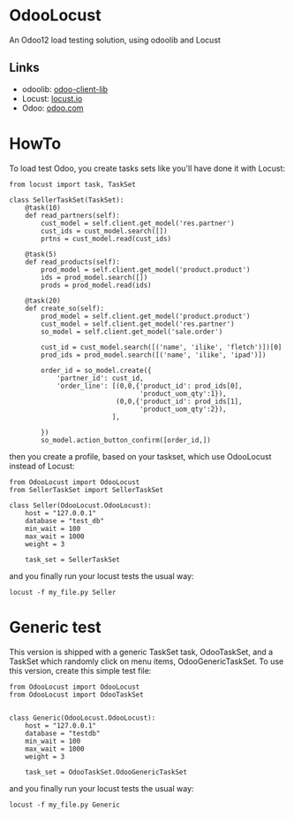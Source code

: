 # OdooLocust

An Odoo12 load testing solution, using odoolib and Locust

## Links

* odoolib: <a href="https://github.com/odoo/odoo-client-lib">odoo-client-lib</a>
* Locust: <a href="http://locust.io">locust.io</a>
* Odoo: <a href="https://odoo.com">odoo.com</a>

# HowTo

To load test Odoo, you create tasks sets like you'll have done it with Locust:

```
from locust import task, TaskSet

class SellerTaskSet(TaskSet):
    @task(10)
    def read_partners(self):
        cust_model = self.client.get_model('res.partner')
        cust_ids = cust_model.search([])
        prtns = cust_model.read(cust_ids)
        
    @task(5)
    def read_products(self):
        prod_model = self.client.get_model('product.product')
        ids = prod_model.search([])
        prods = prod_model.read(ids)
        
    @task(20)
    def create_so(self):
        prod_model = self.client.get_model('product.product')
        cust_model = self.client.get_model('res.partner')
        so_model = self.client.get_model('sale.order')
        
        cust_id = cust_model.search([('name', 'ilike', 'fletch')])[0]
        prod_ids = prod_model.search([('name', 'ilike', 'ipad')])
        
        order_id = so_model.create({
            'partner_id': cust_id,
            'order_line': [(0,0,{'product_id': prod_ids[0], 
                                 'product_uom_qty':1}),
                           (0,0,{'product_id': prod_ids[1], 
                                 'product_uom_qty':2}),
                          ],
            
        })
        so_model.action_button_confirm([order_id,])
```

then you create a profile, based on your taskset, which use OdooLocust instead of Locust:

```
from OdooLocust import OdooLocust
from SellerTaskSet import SellerTaskSet

class Seller(OdooLocust.OdooLocust):
    host = "127.0.0.1"
    database = "test_db"
    min_wait = 100
    max_wait = 1000
    weight = 3
    
    task_set = SellerTaskSet
```

and you finally run your locust tests the usual way:

```
locust -f my_file.py Seller
```
# Generic test

This version is shipped with a generic TaskSet task, OdooTaskSet, and a TaskSet which randomly click on menu items, 
OdooGenericTaskSet.  To use this version, create this simple test file:

```
from OdooLocust import OdooLocust
from OdooLocust import OdooTaskSet


class Generic(OdooLocust.OdooLocust):
    host = "127.0.0.1"
    database = "testdb"
    min_wait = 100
    max_wait = 1000
    weight = 3
    
    task_set = OdooTaskSet.OdooGenericTaskSet
```

and you finally run your locust tests the usual way:

```
locust -f my_file.py Generic
```
